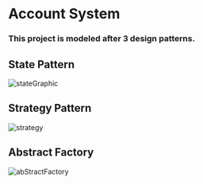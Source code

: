 # Account System
### This project is modeled after 3 design patterns.
## State Pattern
![stateGraphic](https://user-images.githubusercontent.com/12513697/166331788-7ff0f041-46b6-4872-8efc-323ad85ec0a9.PNG)

## Strategy Pattern
![strategy](https://user-images.githubusercontent.com/12513697/166331901-23726915-27e5-41d0-beeb-686f29942f22.PNG)

## Abstract Factory
![abStractFactory](https://user-images.githubusercontent.com/12513697/166331935-0c84e734-8e91-4dd9-9ae1-4fdf8f08a0f4.PNG)

